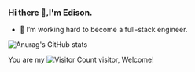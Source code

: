 ### Hi there 👋,I'm Edison.   
- 🔭 I’m  working hard to become a full-stack engineer.

![Anurag's GitHub stats](https://github-readme-stats.vercel.app/api?username=Ed1s0nZ&show_icons=true&theme=radical)   


You are my ![Visitor Count](https://profile-counter.glitch.me/Ed1s0nZ/count.svg) visitor, Welcome!


<!--
![Github Stats](https://github-readme-stats.vercel.app/api?username=Ed1s0nZ&show_icons=true&theme=dark&count_private=true)
**Ed1s0nZ/Ed1s0nZ** is a ✨ _special_ ✨ repository because its `README.md` (this file) appears on your GitHub profile.

Here are some ideas to get you started:

- 🔭 I’m currently working on ...
- 🌱 I’m currently learning ...
- 👯 I’m looking to collaborate on ...
- 🤔 I’m looking for help with ...
- 💬 Ask me about ...
- 📫 How to reach me: ...
- 😄 Pronouns: ...
- ⚡ Fun fact: ...
-->
